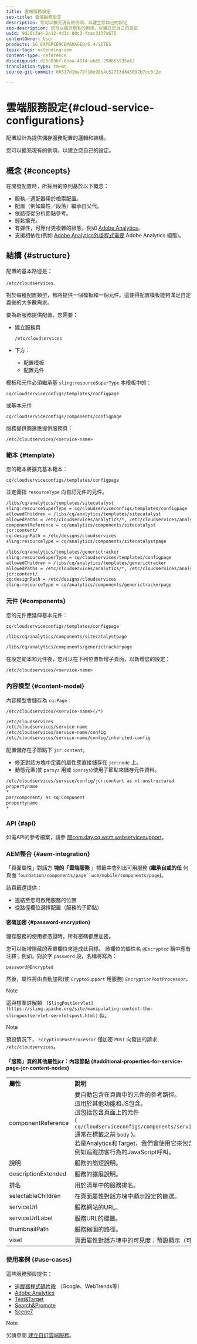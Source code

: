 ```yaml
---
title: 雲端服務設定
seo-title: 雲端服務設定
description: 您可以擴充現有的例項，以建立您自己的設定
seo-description: 您可以擴充現有的例項，以建立您自己的設定
uuid: 9d20c3a4-2a12-4d3c-80c3-fcac3137a675
contentOwner: User
products: SG_EXPERIENCEMANAGER/6.4/SITES
topic-tags: extending-aem
content-type: reference
discoiquuid: d25c03bf-6eaa-45f4-ab60-298865935a62
translation-type: tm+mt
source-git-commit: 00317d1ba79f10e98b4c52713d845092b7cc6c2e

---
```



# 雲端服務設定{#cloud-service-configurations}

配置設計為提供儲存服務配置的邏輯和結構。

您可以擴充現有的例項，以建立您自己的設定。

## 概念 {#concepts}

在開發配置時，所採用的原則基於以下概念：

* 服務／適配器用於檢索配置。
* 配置（例如屬性／段落）繼承自父代。
* 依路徑從分析節點參考。
* 輕鬆擴充。
* 有彈性，可應付更複雜的組態，例如 [Adobe Analytics](/help/sites-administering/marketing-cloud.md#integrating-with-adobe-analytics)。
* 支援相依性(例如 [Adobe Analytics外掛程式需要](/help/sites-administering/marketing-cloud.md#integrating-with-adobe-analytics) Adobe Analytics [](/help/sites-administering/marketing-cloud.md#integrating-with-adobe-analytics) 組態)。

## 結構 {#structure}

配置的基本路徑是：

`/etc/cloudservices`.

對於每種配置類型，都將提供一個模板和一個元件。這使得配置模板能夠滿足自定義後的大多數需求。

要為新服務提供配置，您需要：

* 建立服務頁

   `/etc/cloudservices`

* 下方：

   * 配置模板
   * 配置元件

模板和元件必須繼承基 `sling:resourceSuperType` 本模板中的：

`cq/cloudserviceconfigs/templates/configpage`

或基本元件

`cq/cloudserviceconfigs/components/configpage`

服務提供商還應提供服務頁：

`/etc/cloudservices/<service-name>`

### 範本 {#template}

您的範本將擴充基本範本：

`cq/cloudserviceconfigs/templates/configpage`

並定義指 `resourceType` 向自訂元件的元件。

```xml
/libs/cq/analytics/templates/sitecatalyst
sling:resourceSuperType = cq/cloudserviceconfigs/templates/configpage
allowedChildren = /libs/cq/analytics/templates/sitecatalyst
allowedPaths = /etc/cloudservices/analytics/*, /etc/cloudservices/analytics/.*
componentReference = cq/analytics/components/sitecatalyst
jcr:content/
cq:designPath = /etc/designs/cloudservices
sling:resourceType = cq/analytics/components/sitecatalystpage

/libs/cq/analytics/templates/generictracker
sling:resourceSuperType = cq/cloudservices/templates/configpage
allowedChildren = /libs/cq/analytics/templates/generictracker
allowedPaths = /etc/cloudservices/analytics/*, /etc/cloudservices/analytics/.*
jcr:content/
cq:designPath = /etc/designs/cloudservices
sling:resourceType = cq/analytics/components/generictrackerpage
```

### 元件 {#components}

您的元件應延伸基本元件：

`cq/cloudserviceconfigs/templates/configpage`

```xml
/libs/cq/analytics/components/sitecatalystpage

/libs/cq/analytics/components/generictrackerpage
```

在設定範本和元件後，您可以在下列位置新增子頁面，以新增您的設定：

`/etc/cloudservices/<service-name>`

### 內容模型 {#content-model}

內容模型會儲存為 `cq:Page` :

`/etc/cloudservices/<service-name>(/*)`

```xml
/etc/cloudservices
/etc/cloudservices/service-name
/etc/cloudservices/service-name/config
/etc/cloudservices/service-name/config/inherited-config
```

配置儲存在子節點下 `jcr:content`。

* 修正對話方塊中定義的屬性應直接儲存在 `jcr:node` 上。
* 動態元素(使 `parsys` 用或 `iparsys`)使用子節點來儲存元件資料。

```xml
/etc/cloudservices/service/config/jcr:content as nt:unstructured
propertyname
*
par/component/ as cq:Component
propertyname
*
```

### API {#api}

如需API的參考檔案，請參 [閱com.day.cq.wcm.webservicesupport](https://helpx.adobe.com/experience-manager/6-4/sites/developing/using/reference-materials/javadoc/com/day/cq/wcm/webservicesupport/package-summary.html)。

### AEM整合 {#aem-integration}

「頁面屬性」對話方 **塊的「雲端服務** 」標籤中會列出可用服務 **(繼承自或的任** 何頁面 `foundation/components/page``wcm/mobile/components/page`)。

該頁籤還提供：

* 連結至您可啟用服務的位置
* 從路徑欄位選擇配置（服務的子節點）

#### 密碼加密 {#password-encryption}

儲存服務的使用者憑證時，所有密碼都應加密。

您可以新增隱藏的表單欄位來達成此目標。 該欄位的屬性名 `@Encrypted` 稱中應有注釋；例如，對於字 `password` 段，名稱將寫為：

`password@Encrypted`

然後，屬性將由自動加密(使 `CryptoSupport` 用服務) `EncryptionPostProcessor`。

>[!NOTE]
>
>這與標準註解類 ` [SlingPostServlet](https://sling.apache.org/site/manipulating-content-the-slingpostservlet-servletspost.html)` 似。

>[!NOTE]
>
>預設情況下， `EcryptionPostProcessor` 僅加密 `POST` 向發出的請求 `/etc/cloudservices`。

#### 「服務」頁的其他屬性jcr：內容節點 {#additional-properties-for-service-page-jcr-content-nodes}

<table> 
 <tbody> 
  <tr> 
   <td><strong>屬性</strong></td> 
   <td><strong>說明</strong></td> 
  </tr> 
  <tr> 
   <td>componentReference</td> 
   <td>要自動包含在頁面中的元件的參考路徑。<br /> 這用於其他功能和JS包含。<br /> 這包括包含頁面上的元件<br /> ( <code> cq/cloudserviceconfigs/components/servicecomponents</code><br /> 通常在標籤之前 <code>body</code> )。<br /> 若是Analytics和Target，我們會使用它來包含其他功能，例如追蹤訪客行為的JavaScript呼叫。</td> 
  </tr> 
  <tr> 
   <td>說明</td> 
   <td>服務的簡短說明。<br /> </td> 
  </tr> 
  <tr> 
   <td>descriptionExtended</td> 
   <td>服務的擴展說明。</td> 
  </tr> 
  <tr> 
   <td>排名</td> 
   <td>用於清單中的服務排名。</td> 
  </tr> 
  <tr> 
   <td>selectableChildren</td> 
   <td>在頁面屬性對話方塊中顯示設定的篩選。</td> 
  </tr> 
  <tr> 
   <td>serviceUrl</td> 
   <td>服務網站的URL。</td> 
  </tr> 
  <tr> 
   <td>serviceUrlLabel</td> 
   <td>服務URL的標籤。</td> 
  </tr> 
  <tr> 
   <td>thumbnailPath</td> 
   <td>服務縮圖的路徑。</td> 
  </tr> 
  <tr> 
   <td>visel</td> 
   <td>頁面屬性對話方塊中的可見度；預設顯示（可選）</td> 
  </tr> 
 </tbody> 
</table>

### 使用案例 {#use-cases}

這些服務預設提供：

* [追蹤器程式碼片段](/help/sites-administering/external-providers.md) （Google、WebTrends等）
* [Adobe Analytics](/help/sites-administering/marketing-cloud.md#integrating-with-adobe-analytics)
* [Test&amp;Target](/help/sites-administering/marketing-cloud.md#integrating-with-adobe-target)
* [Search&amp;Promote](/help/sites-administering/marketing-cloud.md#integrating-with-search-promote)
* [Scene7](/help/sites-administering/marketing-cloud.md#integrating-with-scene)

>[!NOTE]
>
>另請參閱 [建立自訂雲端服務](/help/sites-developing/extending-cloud-config-custom-cloud.md)。

